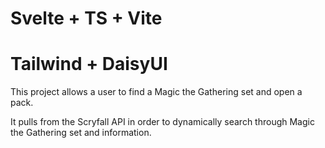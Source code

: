 # Svelte + TS + Vite
# Tailwind + DaisyUI



This project allows a user to find a Magic the Gathering set and open a pack.

It pulls from the Scryfall API in order to dynamically search through Magic the Gathering set and information.
